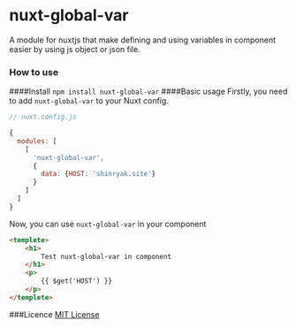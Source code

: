 # nuxt-global-var
A module for nuxtjs that make defining and using variables in component easier by using js object or json file.
### How to use
####Install
`npm install nuxt-global-var`
####Basic usage
Firstly, you need to add `nuxt-global-var` to your Nuxt config.
```javascript
// nuxt.config.js

{
  modules: [
    [
      'nuxt-global-var',
      {
        data: {HOST: 'shinryak.site'}
      }
    ]
  ]
}
```
Now, you can use `nuxt-global-var` in your component
```html
<templete>
	<h1>
		Test nuxt-global-var in component
	</h1>
	<p>
		{{ $get('HOST') }}
	</p>
</templete>
```
###Licence
[MIT License](https://github.com/minhchi3103/nuxt-global-var/blob/master/LICENSE "MIT License")
